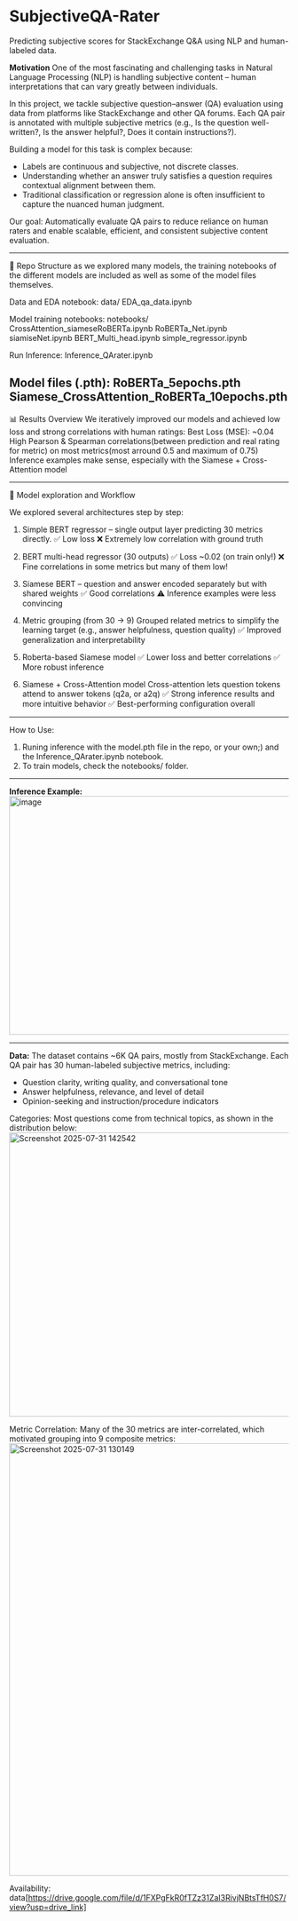 # SubjectiveQA-Rater
Predicting subjective scores for StackExchange Q&amp;A using NLP and human-labeled data.

**Motivation**
One of the most fascinating and challenging tasks in Natural Language Processing (NLP) is handling subjective content – human interpretations that can vary greatly between individuals.

In this project, we tackle subjective question–answer (QA) evaluation using data from platforms like
StackExchange and other QA forums.
Each QA pair is annotated with multiple subjective metrics (e.g., Is the question well-written?, Is the answer
helpful?, Does it contain instructions?).

Building a model for this task is complex because:
* Labels are continuous and subjective, not discrete classes.
* Understanding whether an answer truly satisfies a question requires contextual alignment between them.
* Traditional classification or regression alone is often insufficient to capture the nuanced human judgment.

Our goal: Automatically evaluate QA pairs to reduce reliance on human raters and enable scalable, efficient, 
and consistent subjective content evaluation.

---

📁 Repo Structure
as we explored many models, the training notebooks of the different models are included as well as some of 
the model files themselves.

Data and EDA notebook:
  data/
    EDA_qa_data.ipynb 

Model training notebooks:
  notebooks/
    CrossAttention_siameseRoBERTa.ipynb
    RoBERTa_Net.ipynb
    siamiseNet.ipynb
    BERT_Multi_head.ipynb
    simple_regressor.ipynb
  
Run Inference:
  Inference_QArater.ipynb

Model files (.pth):
  RoBERTa_5epochs.pth
  Siamese_CrossAttention_RoBERTa_10epochs.pth
---

📊 Results Overview
We iteratively improved our models and achieved low loss and strong correlations with human ratings:
Best Loss (MSE): ~0.04
High Pearson & Spearman correlations(between prediction and real rating for metric) on most metrics(most 
arround 0.5 and maximum of 0.75)
Inference examples make sense, especially with the Siamese + Cross-Attention model

---

🔄 Model exploration and Workflow

We explored several architectures step by step:
1. Simple BERT regressor – single output layer predicting 30 metrics directly.
✅ Low loss
❌ Extremely low correlation with ground truth

2. BERT multi-head regressor (30 outputs)
✅ Loss ~0.02 (on train only!)
❌ Fine correlations in some metrics but many of them low!

3. Siamese BERT – question and answer encoded separately but with shared weights
✅ Good correlations
⚠ Inference examples were less convincing

4. Metric grouping (from 30 → 9)
Grouped related metrics to simplify the learning target (e.g., answer helpfulness, question quality)
✅ Improved generalization and interpretability
5. Roberta-based Siamese model
✅ Lower loss and better correlations
✅ More robust inference

6. Siamese + Cross-Attention model
Cross-attention lets question tokens attend to answer tokens (q2a, or a2q)
✅ Strong inference results and more intuitive behavior
✅ Best-performing configuration overall

---

How to Use:
1. Runing inference with the model.pth file in the repo, or your own;) and the 
  Inference_QArater.ipynb notebook.
2. To train models, check the notebooks/ folder.
   
---

**Inference Example:**
<img width="1004" height="430" alt="image" src="https://github.com/user-attachments/assets/08d8bad3-4256-4b92-a229-4bdab9eb93ff" />

---

**Data:**
The dataset contains ~6K QA pairs, mostly from StackExchange.
Each QA pair has 30 human-labeled subjective metrics, including:
- Question clarity, writing quality, and conversational tone
- Answer helpfulness, relevance, and level of detail
- Opinion-seeking and instruction/procedure indicators

Categories:
Most questions come from technical topics, as shown in the distribution below:
<img width="961" height="512" alt="Screenshot 2025-07-31 142542" src="https://github.com/user-attachments/assets/d18013f6-9c9c-43a6-8720-51bcfd76bbf5" />

Metric Correlation:
Many of the 30 metrics are inter-correlated, which motivated grouping into 9 composite metrics:
<img width="929" height="779" alt="Screenshot 2025-07-31 130149" src="https://github.com/user-attachments/assets/b5297e34-fede-4711-bd2b-f83e531f0175" />

Availability: data[https://drive.google.com/file/d/1FXPgFkR0fTZz31ZaI3RivjNBtsTfH0S7/view?usp=drive_link] 

